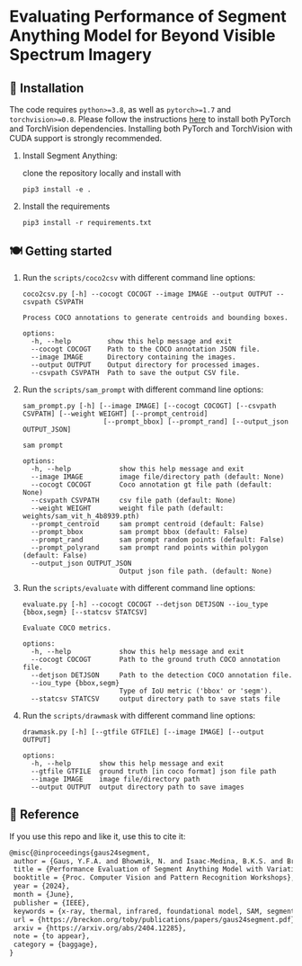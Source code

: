 # Evaluating Performance of Segment Anything Model for Beyond Visible Spectrum Imagery

## :wrench: Installation

The code requires `python>=3.8`, as well as `pytorch>=1.7` and `torchvision>=0.8`. Please follow the instructions [here](https://pytorch.org/get-started/locally/) to install both PyTorch and TorchVision dependencies. Installing both PyTorch and TorchVision with CUDA support is strongly recommended.

1. Install Segment Anything:

    clone the repository locally and install with

    ~~~
    pip3 install -e .
    ~~~
2. Install the requirements
    ~~~
    pip3 install -r requirements.txt
    ~~~

## :plate_with_cutlery: Getting started

1. Run the `scripts/coco2csv` with different command line options:

    ~~~
    coco2csv.py [-h] --cocogt COCOGT --image IMAGE --output OUTPUT --csvpath CSVPATH

    Process COCO annotations to generate centroids and bounding boxes.

    options:
      -h, --help         show this help message and exit
      --cocogt COCOGT    Path to the COCO annotation JSON file.
      --image IMAGE      Directory containing the images.
      --output OUTPUT    Output directory for processed images.
      --csvpath CSVPATH  Path to save the output CSV file.
    ~~~

2. Run the `scripts/sam_prompt` with different command line options:

    ~~~
    sam_prompt.py [-h] [--image IMAGE] [--cocogt COCOGT] [--csvpath CSVPATH] [--weight WEIGHT] [--prompt_centroid]
                        [--prompt_bbox] [--prompt_rand] [--output_json OUTPUT_JSON]

    sam prompt

    options:
      -h, --help            show this help message and exit
      --image IMAGE         image file/directory path (default: None)
      --cocogt COCOGT       Coco annotation gt file path (default: None)
      --csvpath CSVPATH     csv file path (default: None)
      --weight WEIGHT       weight file path (default: weights/sam_vit_h_4b8939.pth)
      --prompt_centroid     sam prompt centroid (default: False)
      --prompt_bbox         sam prompt bbox (default: False)
      --prompt_rand         sam prompt random points (default: False)
      --prompt_polyrand     sam prompt rand points within polygon (default: False)
      --output_json OUTPUT_JSON
                            Output json file path. (default: None)
    ~~~

3. Run the `scripts/evaluate` with different command line options:

    ~~~
    evaluate.py [-h] --cocogt COCOGT --detjson DETJSON --iou_type {bbox,segm} [--statcsv STATCSV]

    Evaluate COCO metrics.

    options:
      -h, --help            show this help message and exit
      --cocogt COCOGT       Path to the ground truth COCO annotation file.
      --detjson DETJSON     Path to the detection COCO annotation file.
      --iou_type {bbox,segm}
                            Type of IoU metric ('bbox' or 'segm').
      --statcsv STATCSV     output directory path to save stats file
    ~~~

4. Run the `scripts/drawmask` with different command line options:

    ~~~
    drawmask.py [-h] [--gtfile GTFILE] [--image IMAGE] [--output OUTPUT]

    options:
      -h, --help       show this help message and exit
      --gtfile GTFILE  ground truth [in coco format] json file path
      --image IMAGE    image file/directory path
      --output OUTPUT  output directory path to save images
    ~~~


## :frog: Reference
If you use this repo and like it, use this to cite it:
```tex
@misc{@inproceedings{gaus24segment,
 author = {Gaus, Y.F.A. and Bhowmik, N. and Isaac-Medina, B.K.S. and Breckon, T.P.},
 title = {Performance Evaluation of Segment Anything Model with Variational Prompting for Application to Non-Visible Spectrum Imagery},
 booktitle = {Proc. Computer Vision and Pattern Recognition Workshops},
 year = {2024},
 month = {June},
 publisher = {IEEE},
 keywords = {x-ray, thermal, infrared, foundational model, SAM, segmentation, semantic segmentation, instance segmantation},
 url = {https://breckon.org/toby/publications/papers/gaus24segment.pdf},
 arxiv = {https://arxiv.org/abs/2404.12285},
 note = {to appear},
 category = {baggage},
}
```
